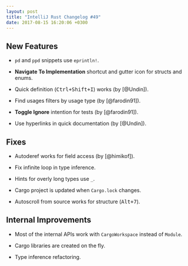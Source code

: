 ```yaml
---
layout: post
title: "IntelliJ Rust Changelog #49"
date: 2017-08-15 16:20:06 +0300
---
```



## New Features

* `pd` and `ppd` snippets use `eprintln!`.

* **Navigate To Implementation** shortcut and gutter icon for structs
  and enums.

* Quick definition (<kbd>Ctrl+Shift+I</kbd>) works (by [@Undin]).

* Find usages filters by usage type (by [@farodin91]).

* **Toggle Ignore** intention for tests (by [@farodin91]).

* Use hyperlinks in quick documentation (by [@Undin]).


## Fixes

* Autoderef works for field access (by [@himikof]).

* Fix infinite loop in type inference. 

* Hints for overly long types use `_`.

* Cargo project is updated when `Cargo.lock` changes.

* Autoscroll from source works for structure (<kbd>Alt+7</kbd>).


## Internal Improvements

* Most of the internal APIs work with `CargoWorkspace` instead of
  `Module`.
  
* Cargo libraries are created on the fly.

* Type inference refactoring.


